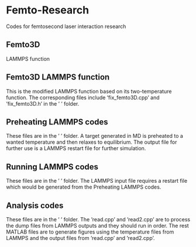 # Femto-Research
Codes for femtosecond laser interaction research

## Femto3D
LAMMPS function

## Femto3D LAMMPS function
This is the modified LAMMPS function based on its two-temperature function. The
corresponding files include ’fix_femto3D.cpp’ and ’fix_femto3D.h’ in the ’ ’ folder.

## Preheating LAMMPS codes
These files are in the ’ ’ folder. A target generated in MD is preheated to a
wanted temperature and then relaxes to equilibrium. The output file for further use is a
LAMMPS restart file for further simulation.

## Running LAMMPS codes
These files are in the ’ ’ folder. The LAMMPS input file requires a restart
file which would be generated from the Preheating LAMMPS codes.

## Analysis codes
These files are in the ’ ’ folder. The ’read.cpp’ and ’read2.cpp’ are to process the
dump files from LAMMPS outputs and they should run in order. The rest MATLAB files
are to generate figures using the temperature files from LAMMPS and the output files from
’read.cpp’ and ’read2.cpp’.
